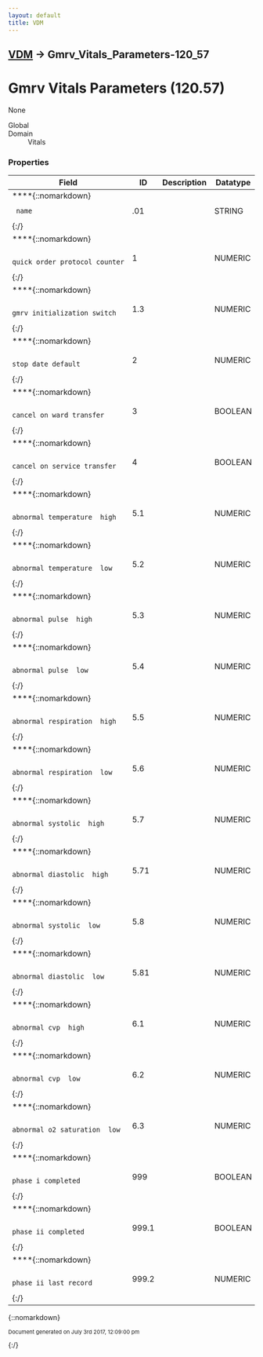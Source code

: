 ```yaml
---
layout: default
title: VDM
---
```


## [VDM](TableOfContents) &#8594; Gmrv_Vitals_Parameters-120_57
# Gmrv Vitals Parameters (120.57)
None

<dl>
<dt>Global</dt><dd></dd>
<dt>Domain</dt><dd>Vitals</dd>
</dl>

### Properties

Field | ID | Description | Datatype | Attributes | Range
--- | --- | --- | --- | --- | ---
****{::nomarkdown}<pre><code>  name</code></pre>{:/} | .01 |  | STRING |  | 
****{::nomarkdown}<pre><code>  quick_order_protocol_counter</code></pre>{:/} | 1 |  | NUMERIC |  | 
****{::nomarkdown}<pre><code>  gmrv_initialization_switch</code></pre>{:/} | 1.3 |  | NUMERIC |  | 
****{::nomarkdown}<pre><code>  stop_date_default</code></pre>{:/} | 2 |  | NUMERIC |  | 
****{::nomarkdown}<pre><code>  cancel_on_ward_transfer</code></pre>{:/} | 3 |  | BOOLEAN |  | 
****{::nomarkdown}<pre><code>  cancel_on_service_transfer</code></pre>{:/} | 4 |  | BOOLEAN |  | 
****{::nomarkdown}<pre><code>  abnormal_temperature__high</code></pre>{:/} | 5.1 |  | NUMERIC |  | 
****{::nomarkdown}<pre><code>  abnormal_temperature__low</code></pre>{:/} | 5.2 |  | NUMERIC |  | 
****{::nomarkdown}<pre><code>  abnormal_pulse__high</code></pre>{:/} | 5.3 |  | NUMERIC |  | 
****{::nomarkdown}<pre><code>  abnormal_pulse__low</code></pre>{:/} | 5.4 |  | NUMERIC |  | 
****{::nomarkdown}<pre><code>  abnormal_respiration__high</code></pre>{:/} | 5.5 |  | NUMERIC |  | 
****{::nomarkdown}<pre><code>  abnormal_respiration__low</code></pre>{:/} | 5.6 |  | NUMERIC |  | 
****{::nomarkdown}<pre><code>  abnormal_systolic__high</code></pre>{:/} | 5.7 |  | NUMERIC |  | 
****{::nomarkdown}<pre><code>  abnormal_diastolic__high</code></pre>{:/} | 5.71 |  | NUMERIC |  | 
****{::nomarkdown}<pre><code>  abnormal_systolic__low</code></pre>{:/} | 5.8 |  | NUMERIC |  | 
****{::nomarkdown}<pre><code>  abnormal_diastolic__low</code></pre>{:/} | 5.81 |  | NUMERIC |  | 
****{::nomarkdown}<pre><code>  abnormal_cvp__high</code></pre>{:/} | 6.1 |  | NUMERIC |  | 
****{::nomarkdown}<pre><code>  abnormal_cvp__low</code></pre>{:/} | 6.2 |  | NUMERIC |  | 
****{::nomarkdown}<pre><code>  abnormal_o2_saturation__low</code></pre>{:/} | 6.3 |  | NUMERIC |  | 
****{::nomarkdown}<pre><code>  phase_i_completed</code></pre>{:/} | 999 |  | BOOLEAN |  | 
****{::nomarkdown}<pre><code>  phase_ii_completed</code></pre>{:/} | 999.1 |  | BOOLEAN |  | 
****{::nomarkdown}<pre><code>  phase_ii_last_record</code></pre>{:/} | 999.2 |  | NUMERIC |  | 



{::nomarkdown} <br/><p style="font-size: 11px">Document generated on July 3rd 2017, 12:09:00 pm</p>{:/}